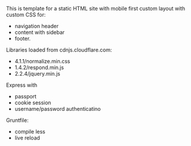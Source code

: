This is template for a static HTML site with mobile first custom layout with custom CSS for:
- navigation header
- content with sidebar
- footer. 

Libraries loaded from cdnjs.cloudflare.com:
- 4.1.1/normalize.min.css
- 1.4.2/respond.min.js
- 2.2.4/jquery.min.js

Express with
- passport
- cookie session
- username/password authenticatino

Gruntfile:
- compile less
- live reload
